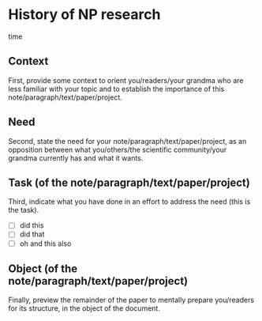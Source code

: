 # History of NP research 
time
## Context
First, provide some context to orient you/readers/your grandma who are less familiar with your topic and to establish the importance of this note/paragraph/text/paper/project.
## Need
Second, state the need for your note/paragraph/text/paper/project, as an opposition between what you/others/the scientific community/your grandma currently has and what it wants.
## Task (of the note/paragraph/text/paper/project)
Third, indicate what you have done in an effort to address the need (this is the task).
- [ ] did this
- [ ] did that
- [ ] oh and this also
## Object (of the note/paragraph/text/paper/project)
Finally, preview the remainder of the paper to mentally prepare you/readers for its structure, in the object of the document.
